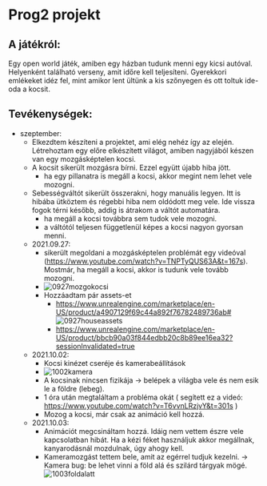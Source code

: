 # Prog2 projekt
## A játékról:
Egy open world játék, amiben egy házban tudunk menni egy kicsi autóval. Helyenként található verseny, amit időre kell teljesíteni. Gyerekkori emlékeket idéz fel, mint amikor lent ültünk a kis szőnyegen és ott toltuk ide-oda a kocsit.

## Tevékenységek:
* szeptember:
    * Elkezdtem készíteni a projektet, ami elég nehéz így az elején. Létrehoztam egy előre elkészített világot, amiben nagyjából készen van egy mozgásképtelen kocsi.
    * A kocsit sikerült mozgásra bírni. Ezzel együtt újabb hiba jött.
        * ha egy pillanatra is megáll a kocsi, akkor megint nem lehet vele mozogni.
    * Sebességváltót sikerült összerakni, hogy manuális legyen. Itt is hibába ütköztem és régebbi hiba nem oldódott meg vele. Ide vissza fogok térni később, addig is átrakom a váltót automatára.
        * ha megáll a kocsi továbbra sem tudok vele mozogni.
        * a váltótól teljesen függetlenül képes a kocsi nagyon gyorsan menni.
    * 2021.09.27:
        * sikerült megoldani a mozgásképtelen problémát egy videóval (https://www.youtube.com/watch?v=TNPTyQUS63A&t=167s). Mostmár, ha megáll a kocsi, akkor is tudunk vele tovább mozogni.
        * ![0927mozgokocsi](https://user-images.githubusercontent.com/71563655/134878946-09a86e6c-41c2-4e75-bd1f-41e4f3c3cfc6.png)
        * Hozzáadtam pár assets-et
            * https://www.unrealengine.com/marketplace/en-US/product/a4907129f69c44a892f76782489736ab#
![0927houseassets](https://user-images.githubusercontent.com/71563655/134886117-fcd69fc9-8c3b-4bc5-93bd-02e9a6f9ca4c.png)
            * https://www.unrealengine.com/marketplace/en-US/product/bbcb90a03f844edbb20c8b89ee16ea32?sessionInvalidated=true
    * 2021.10.02:
        * Kocsi kinézet cseréje és kamerabeállítások
        * ![1002kamera](https://user-images.githubusercontent.com/71563655/135724911-d813830b-1614-47fe-9c19-33fd7d851246.png)
        * A kocsinak nincsen fizikája -> belépek a világba vele és nem esik le a földre (lebeg).
        * 1 óra után megtaláltam a probléma okát ( segített ez a videó: https://www.youtube.com/watch?v=T6vvnLRzjvY&t=301s )
        * Mozog a kocsi, már csak az animáció kell hozzá.
    * 2021.10.03:
        * Animációt megcsináltam hozzá. Idáig nem vettem észre vele kapcsolatban hibát. Ha a kézi féket használjuk akkor megállnak, kanyarodásnál mozdulnak, úgy ahogy kell.
        * Kameramozgást tettem bele, amit az egérrel tudjuk kezelni. -> Kamera bug: be lehet vinni a föld alá és szilárd tárgyak mögé.
        ![1003foldalatt](https://user-images.githubusercontent.com/71563655/135762745-da501ea0-f870-492c-8736-a2fda1c4df94.png)
        
